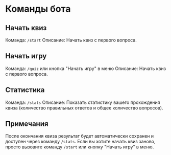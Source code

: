 # Команды бота
## Начать квиз
Команда: `/start`
Описание: Начать квиз с первого вопроса.
## Начать игру
Команда: `/quiz` или кнопка "Начать игру" в меню
Описание: Начать квиз с первого вопроса.
## Статистика
Команда: `/stats`
Описание: Показать статистику вашего прохождения квиза (количество правильных ответов и общее количество вопросов).
## Примечания
После окончания квиза результат будет автоматически сохранен и доступен через команду `/stats`.
Если вы хотите начать квиз заново, просто вызовите команду `/start` или кнопку "Начать игру" в меню.
